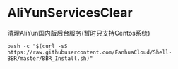 # AliYunServicesClear
清理AliYun国内版后台服务(暂时只支持Centos系统)

`bash -c "$(curl -sS https://raw.githubusercontent.com/FanhuaCloud/Shell-BBR/master/BBR_Install.sh)"`
